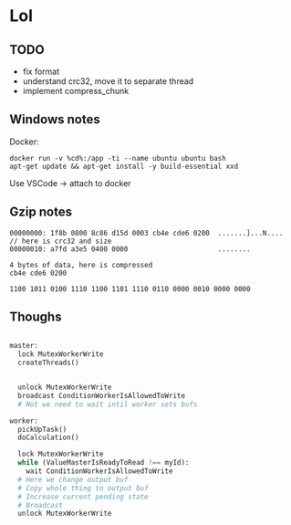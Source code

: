 # Lol

## TODO

- fix format
- understand crc32, move it to separate thread
- implement compress_chunk



## Windows notes

Docker:
```
docker run -v %cd%:/app -ti --name ubuntu ubuntu bash
apt-get update && apt-get install -y build-essential xxd  
```

Use VSCode -> attach to docker

## Gzip notes

```raw
00000000: 1f8b 0800 8c86 d15d 0003 cb4e cde6 0200  .......]...N....
// here is crc32 and size
00000010: a7fd a3e5 0400 0000                      ........

4 bytes of data, here is compressed
cb4e cde6 0200

1100 1011 0100 1110 1100 1101 1110 0110 0000 0010 0000 0000

```


## Thoughs

```python

master:
  lock MutexWorkerWrite
  createThreads()


  unlock MutexWorkerWrite
  broadcast ConditionWorkerIsAllowedToWrite
  # Not we need to wait intil worker sets bufs

worker:
  pickUpTask()
  doCalculation()

  lock MutexWorkerWrite
  while (ValueMasterIsReadyToRead !== myId):
    wait ConditionWorkerIsAllowedToWrite
  # Here we change output buf
  # Copy whole thing to output buf
  # Increase current pending state
  # Broadcast
  unlock MutexWorkerWrite
```